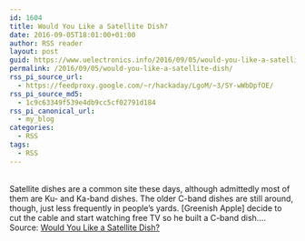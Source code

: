 ```yaml
---
id: 1604
title: Would You Like a Satellite Dish?
date: 2016-09-05T18:01:00+01:00
author: RSS reader
layout: post
guid: https://www.uelectronics.info/2016/09/05/would-you-like-a-satellite-dish/
permalink: /2016/09/05/would-you-like-a-satellite-dish/
rss_pi_source_url:
  - https://feedproxy.google.com/~r/hackaday/LgoM/~3/SY-wWbDpfOE/
rss_pi_source_md5:
  - 1c9c63349f539e4db9cc5cf02791d184
rss_pi_canonical_url:
  - my_blog
categories:
  - RSS
tags:
  - RSS
---
```

&#013;  
Satellite dishes are a common site these days, although admittedly most of them are Ku- and Ka-band dishes. The older C-band dishes are still around, though, just less frequently in people’s yards. [Greenish Apple] decide to cut the cable and start watching free TV so he built a C-band dish.…&#013;  
Source: <a href="https://feedproxy.google.com/~r/hackaday/LgoM/~3/SY-wWbDpfOE/" target="_blank">Would You Like a Satellite Dish?</a>